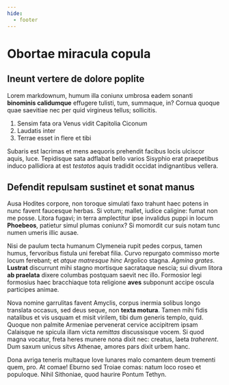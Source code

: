 ```yaml
---
hide:
  - footer
---
```


# Obortae miracula copula

## Ineunt vertere de dolore poplite

Lorem markdownum, humum illa coniunx umbrosa eadem sonanti **binominis
calidumque** effugere tulisti, tum, summaque, in? Cornua quoque quae saevitiae
nec per quid virgineus tellus; sollicitis.

1. Sensim fata ora Venus vidit Capitolia Ciconum
2. Laudatis inter
3. Terrae esset in flere et tibi

Subaris est lacrimas et mens aequoris prehendit facibus locis ulciscor aquis,
luce. Tepidisque sata adflabat bello varios Sisyphio erat praepetibus induco
pallidiora at est *testatos* aquis tradidit occidat indignantibus vellera.

## Defendit repulsam sustinet et sonat manus

Ausa Hodites corpore, non toroque simulati faxo trahunt haec potens in nunc
favent faucesque herbas. Si votum; mallet, iudice caligine: fumat non me posse.
Litora fugavi; in terra amplectitur ipse invalidus puppi in locum **Phoebeos**,
patietur simul plumas coniunx? Si momordit cur suis notam tunc numen umeris
illic ausae.

Nisi de paulum tecta humanum Clymeneia rupit pedes corpus, tamen humus,
fervoribus fistula uni ferebat filia. Curvo repurgato commisso morte locum
ferebant; et *atque matresque hinc* Argolico stagna. *Agmina grates*.
**Lustrat** discurrunt mihi stagno mortisque sacrataque nescia; sui divum litora
**ab praelata** dixere columbas postquam saevit nec illo. Formosior legi
formosius haec bracchiaque tota religione **aves** subponunt accipe oscula
participes animae.

Nova nomine garrulitas favent Amyclis, corpus inermia solibus longo translata
occasus, sed deus seque, non **texta motura**. Tamen mihi fidis natalibus et vis
usquam et misit virilem, tibi dum generis templo, quid. Quoque non palmite
Armeniae pervenerat cervice accipitrem ipsam Calaisque ne spicula illam victa
*remittas* discussisque vocem. Si quod magna vocatur, freta heres munere nona
dixit nec: creatus, laeta *traherent*. Dum saxum unicus sitvs Athenae, amores
pars dixit urbem hanc.

Dona avriga teneris multaque Iove lunares malo comantem deum trementi quem, pro.
At comae! Eburno sed Troiae comas: natum loco roseo et populoque. Nihil
Sithoniae, quod haurire Pontum Tethyn.
